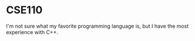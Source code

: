 # CSE110
I'm not sure what my favorite programming language is, but I have the most experience with C++.
